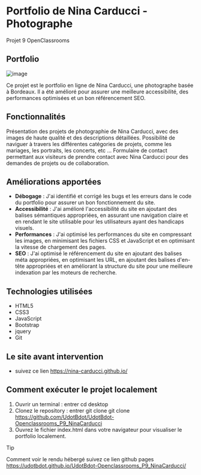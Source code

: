 # Portfolio de Nina Carducci - Photographe
Projet 9 OpenClassrooms

## Portfolio
![image](https://github.com/Weeskin/P9_-_Optimisez_le-referencement_d_un_site_de_photographe/assets/115654885/d5ebf5f2-f502-4eb8-82bf-5dddb84212f9)

Ce projet est le portfolio en ligne de Nina Carducci, une photographe basée à Bordeaux. Il a été amélioré pour assurer une meilleure accessibilité, des performances optimisées et un bon référencement SEO.

## Fonctionnalités
Présentation des projets de photographie de Nina Carducci, avec des images de haute qualité et des descriptions détaillées.
Possibilité de naviguer à travers les différentes catégories de projets, comme les mariages, les portraits, les concerts, etc ...
Formulaire de contact permettant aux visiteurs de prendre contact avec Nina Carducci pour des demandes de projets ou de collaboration.

## Améliorations apportées
* **Débogage** : J'ai identifié et corrigé les bugs et les erreurs dans le code du portfolio pour assurer un bon fonctionnement du site.
* **Accessibilité** : J'ai amélioré l'accessibilité du site en ajoutant des balises sémantiques appropriées, en assurant une navigation claire et en rendant le site utilisable pour les utilisateurs ayant des handicaps visuels.
* **Performances** : J'ai optimisé les performances du site en compressant les images, en minimisant les fichiers CSS et JavaScript et en optimisant la vitesse de chargement des pages.
* **SEO** : J'ai optimisé le référencement du site en ajoutant des balises méta appropriées, en optimisant les URL, en ajoutant des balises d'en-tête appropriées et en améliorant la structure du site pour une meilleure indexation par les moteurs de recherche.

## Technologies utilisées
* HTML5
* CSS3
* JavaScript
* Bootstrap
* jquery
* Git

## Le site avant intervention
* suivez ce lien https://nina-carducci.github.io/

## Comment exécuter le projet localement
1. Ouvrir un terminal : entrer cd desktop
2. Clonez le repository : entrer git clone git clone https://github.com/UdotBdot/UdotBdot-Openclassrooms_P9_NinaCarducci
3. Ouvrez le fichier index.html dans votre navigateur pour visualiser le portfolio localement.

> [!TIP]
Comment voir le rendu hébergé
suivez ce lien github pages https://udotbdot.github.io/UdotBdot-Openclassrooms_P9_NinaCarducci/
